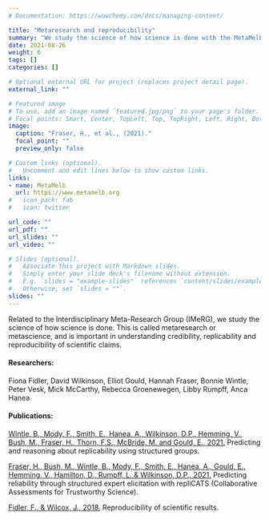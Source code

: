 ```yaml
---
# Documentation: https://wowchemy.com/docs/managing-content/

title: "Metaresearch and reproducibility"
summary: "We study the science of how science is done with the MetaMelb Lab. This is called metaresearch or metascience, and is important in understanding credibility, replicability and reproducibility of scientific claims."
date: 2021-08-26
weight: 6
tags: []
categories: []

# Optional external URL for project (replaces project detail page).
external_link: ""

# Featured image
# To use, add an image named `featured.jpg/png` to your page's folder.
# Focal points: Smart, Center, TopLeft, Top, TopRight, Left, Right, BottomLeft, Bottom, BottomRight.
image:
  caption: "Fraser, H., et al., (2021)."
  focal_point: ""
  preview_only: false

# Custom links (optional).
#   Uncomment and edit lines below to show custom links.
links:
- name: MetaMelb
  url: https://www.metamelb.org
#   icon_pack: fab
#   icon: twitter

url_code: ""
url_pdf: ""
url_slides: ""
url_video: ""

# Slides (optional).
#   Associate this project with Markdown slides.
#   Simply enter your slide deck's filename without extension.
#   E.g. `slides = "example-slides"` references `content/slides/example-slides.md`.
#   Otherwise, set `slides = ""`.
slides: ""
---
```


Related to the Interdisciplinary Meta-Research Group (IMeRG), we study the science of how science is done. This is called metaresearch or metascience, and is important in understanding credibility, replicability and reproducibility of scientific claims.

#### Researchers:
Fiona Fidler, David Wilkinson, Elliot Gould, Hannah Fraser, Bonnie Wintle, Peter Vesk, Mick McCarthy, Rebecca Groenewegen, Libby Rumpff, Anca Hanea

#### Publications:
[Wintle, B., Mody, F., Smith, E., Hanea, A., Wilkinson, D.P., Hemming, V., Bush, M., Fraser, H., Thorn, F.S., McBride, M. and Gould, E., 2021.](https://osf.io/preprints/metaarxiv/vtpmb/) Predicting and reasoning about replicability using structured groups.

[Fraser, H., Bush, M., Wintle, B., Mody, F., Smith, E., Hanea, A., Gould, E., Hemming, V., Hamilton, D., Rumpff, L. & Wilkinson, D.P., 2021.](https://osf.io/preprints/metaarxiv/2pczv/) Predicting reliability through structured expert elicitation with repliCATS (Collaborative Assessments for Trustworthy Science).

[Fidler, F., & Wilcox, J., 2018.](https://plato.stanford.edu/entries/scientific-reproducibility/) Reproducibility of scientific results.

